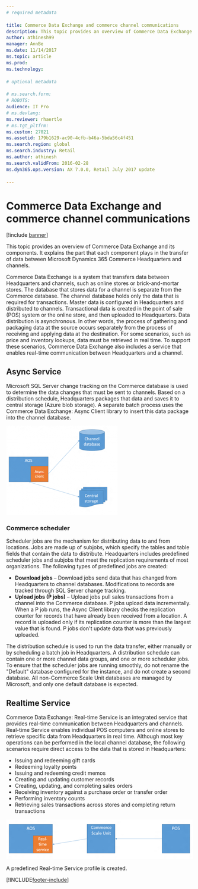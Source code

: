 ```yaml
---
# required metadata

title: Commerce Data Exchange and commerce channel communications
description: This topic provides an overview of Commerce Data Exchange and its components.
author: athinesh99
manager: AnnBe
ms.date: 11/14/2017
ms.topic: article
ms.prod: 
ms.technology: 

# optional metadata

# ms.search.form: 
# ROBOTS: 
audience: IT Pro
# ms.devlang: 
ms.reviewer: rhaertle
# ms.tgt_pltfrm: 
ms.custom: 27021
ms.assetid: 179b1629-ac90-4cfb-b46a-5bda56c4f451
ms.search.region: global
ms.search.industry: Retail
ms.author: athinesh
ms.search.validFrom: 2016-02-28
ms.dyn365.ops.version: AX 7.0.0, Retail July 2017 update

---
```


# Commerce Data Exchange and commerce channel communications

[!include [banner](../includes/banner.md)]

This topic provides an overview of Commerce Data Exchange and its components. It explains the part that each component plays in the transfer of data between Microsoft Dynamics 365 Commerce Headquarters and channels.

Commerce Data Exchange is a system that transfers data between Headquarters and channels, such as online stores or brick-and-mortar stores. The database that stores data for a channel is separate from the Commerce database. The channel database holds only the data that is required for transactions. Master data is configured in Headquarters and distributed to channels. Transactional data is created in the point of sale (POS) system or the online store, and then uploaded to Headquarters. Data distribution is asynchronous. In other words, the process of gathering and packaging data at the source occurs separately from the process of receiving and applying data at the destination. For some scenarios, such as price and inventory lookups, data must be retrieved in real time. To support these scenarios, Commerce Data Exchange also includes a service that enables real-time communication between Headquarters and a channel. 

## Async Service

Microsoft SQL Server change tracking on the Commerce database is used to determine the data changes that must be sent to channels. Based on a distribution schedule, Headquarters packages that data and saves it to central storage (Azure blob storage). A separate batch process uses the Commerce Data Exchange: Async Client library to insert this data package into the channel database. 

[![Async Service](./media/async-300x239.png)](./media/async.png)

### Commerce scheduler

Scheduler jobs are the mechanism for distributing data to and from locations. Jobs are made up of subjobs, which specify the tables and table fields that contain the data to distribute. Headquarters includes predefined scheduler jobs and subjobs that meet the replication requirements of most organizations. The following types of predefined jobs are created:

- **Download jobs** – Download jobs send data that has changed from Headquarters to channel databases. Modifications to records are tracked through SQL Server change tracking.
- **Upload jobs (P jobs)** – Upload jobs pull sales transactions from a channel into the Commerce database. P jobs upload data incrementally. When a P job runs, the Async Client library checks the replication counter for records that have already been received from a location. A record is uploaded only if its replication counter is more than the largest value that is found. P jobs don't update data that was previously uploaded.

The distribution schedule is used to run the data transfer, either manually or by scheduling a batch job in Headquarters. A distribution schedule can contain one or more channel data groups, and one or more scheduler jobs. To ensure that the scheduler jobs are running smoothly, do not rename the "Default" database configured for the instance, and do not create a second database. All non-Commerce Scale Unit databases are managed by Microsoft, and only one default database is expected. 

## Realtime Service

Commerce Data Exchange: Real-time Service is an integrated service that provides real-time communication between Headquarters and channels. Real-time Service enables individual POS computers and online stores to retrieve specific data from Headquarters in real time. Although most key operations can be performed in the local channel database, the following scenarios require direct access to the data that is stored in Headquarters:

- Issuing and redeeming gift cards
- Redeeming loyalty points
- Issuing and redeeming credit memos
- Creating and updating customer records
- Creating, updating, and completing sales orders
- Receiving inventory against a purchase order or transfer order
- Performing inventory counts
- Retrieving sales transactions across stores and completing return transactions

[![Real-time Service](./media/rts.png)](./media/rts.png) 

A predefined Real-time Service profile is created.

[!INCLUDE[footer-include](../../includes/footer-banner.md)]
